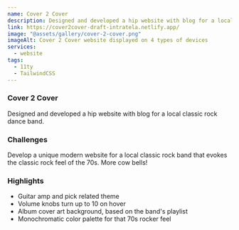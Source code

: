 ```yaml
---
name: Cover 2 Cover
description: Designed and developed a hip website with blog for a local classic rock dance band.
link: https://cover2cover-draft-intratela.netlify.app/
image: "@assets/gallery/cover-2-cover.png"
imageAlt: Cover 2 Cover website displayed on 4 types of devices
services:
  - website
tags:
  - 11ty
  - TailwindCSS
---
```


### Cover 2 Cover

Designed and developed a hip website with blog for a local classic rock dance band.

### Challenges

Develop a unique modern website for a local classic rock band that evokes the classic rock feel of the 70s. More cow bells!

### Highlights

- Guitar amp and pick related theme
- Volume knobs turn up to 10 on hover
- Album cover art background, based on the band's playlist
- Monochromatic color palette for that 70s rocker feel
